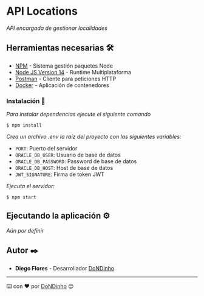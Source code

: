 # API Locations

_API encargada de gestionar localidades_

## Herramientas necesarias 🛠️

-   [NPM](https://www.npmjs.com/) - Sistema gestión paquetes Node
-   [Node JS Version 14](https://nodejs.org/en/blog/release/v12.13.0/) - Runtime Multiplataforma
-   [Postman](https://www.postman.com/) - Cliente para peticiones HTTP
-   [Docker](https://www.docker.com/) - Aplicación de contenedores

### Instalación 🔧

_Para instalar dependencias ejecute el siguiente comando_

```
$ npm install 
```

_Crea un archivo .env la raíz del proyecto con las siguientes variables:_

-   `PORT`: Puerto del servidor
-   `ORACLE_DB_USER`: Usuario de base de datos
-   `ORACLE_DB_PASSWORD`: Password de base de datos
-   `ORACLE_DB_HOST`: Host de base de datos
-   `JWT_SIGNATURE`: Firma de token JWT

_Ejecuta el servidor:_

```
$ npm start
```

## Ejecutando la aplicación ⚙️

_Aún por definir_

## Autor ✒️

-   **Diego Flores** - Desarrollador [DoNDinho](https://github.com/DoNDinho)

---

⌨️ con ❤️ por [DoNDinho](https://github.com/DoNDinho) 😊
